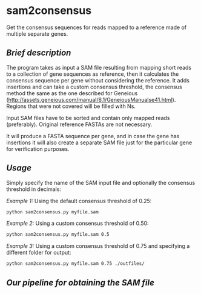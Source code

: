 # sam2consensus
Get the consensus sequences for reads mapped to a reference made of multiple separate genes.

## _Brief description_
The program takes as input a SAM file resulting from mapping short reads to a collection of
gene sequences as reference, then it calculates the consensus sequence per gene without
considering the reference. It adds insertions and can take a custom consensus threshold,
the consensus method the same as the one described for Geneious (http://assets.geneious.com/manual/8.1/GeneiousManualse41.html). Regions that were not covered will be filled with Ns.

Input SAM files have to be sorted and contain only mapped reads (preferably). Original reference FASTAs are not necessary.

It will produce a FASTA sequence per gene, and in case the gene has insertions it will also create
a separate SAM file just for the particular gene for verification purposes.

## _Usage_
Simply specify the name of the SAM input file and optionally the consensus threshold in decimals:

_Example 1:_ Using the default consensus threshold of 0.25:
```bash
python sam2consensus.py myfile.sam
```

_Example 2:_ Using a custom consensus threshold of 0.50:
```bash
python sam2consensus.py myfile.sam 0.5
```

_Example 3:_ Using a custom consensus threshold of 0.75 and specifying a different folder for output:
```bash
python sam2consensus.py myfile.sam 0.75 ./outfiles/
```

## _Our pipeline for obtaining the SAM file_
